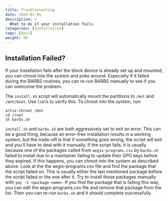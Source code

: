 ```yaml
---
title: Troubleshooting
date: 2024-01-01
description: >
  What to do if your installation fails.
categories: [installation]
tags: [docs]
weight: 90
---
```


## Installation Failed?

If your installation fails after the block device is already set up and mounted, you can chroot into the system and poke around. 
Especially if it failed during the BARBS routines, you can re-run BARBS manually to see if you can overcome the problem.

The `install.sh` script will automatically mount the partitions to `/mnt` and `/mnt/boot`. Use `lsblk` to verify this. 
To chroot into the system, run:

``` shell
artix-chroot /mnt
cd /root
sh barbs.sh
``` 

`install.sh` and `barbs.sh` are both aggressively set to exit on error. This can be a good thing, because an error-free installation results in a working system, but the trade-off is that if something goes wrong, the script will exit and you'll have to deal with it manually. If the script fails, it is usually because one of the packages called from `aegix-programs.csv` by `barbs.sh` failed to install due to a maintainer failing to update their GPG keys before they expired. If this happens, you can chroot into the system as described above. Look at the the aegix-programs.csv file and find the package that the script failed on. This is usually either the last mentioned package before the script failed or the one after it. Try to install those packages manually with `yay -S <package-name>`. If you find the package that is failing this way, you can edit the aegix-programs.csv file and remove that package from the list. Then you can re-run `barbs.sh` and it should complete successfully.

